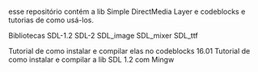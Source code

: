 esse repositório contém a lib Simple DirectMedia Layer e codeblocks e tutorias de como usá-los.

Bibliotecas
SDL-1.2
SDL-2
SDL_image
SDL_mixer
SDL_ttf

Tutorial de como instalar e compilar elas no codeblocks 16.01
Tutorial de como instalar e compilar a lib SDL 1.2 com Mingw
